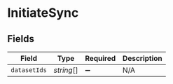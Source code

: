 # InitiateSync


## Fields

| Field              | Type               | Required           | Description        |
| ------------------ | ------------------ | ------------------ | ------------------ |
| `datasetIds`       | *string*[]         | :heavy_minus_sign: | N/A                |